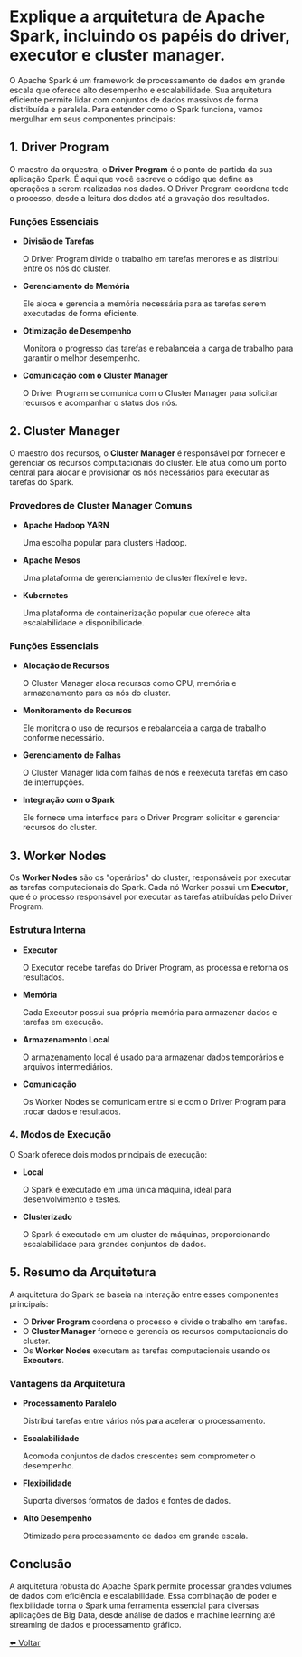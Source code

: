 # Explique a arquitetura de Apache Spark, incluindo os papéis do driver, executor e cluster manager.


O Apache Spark é um framework de processamento de dados em grande escala que oferece alto desempenho e escalabilidade. Sua arquitetura eficiente permite lidar com conjuntos de dados massivos de forma distribuída e paralela. Para entender como o Spark funciona, vamos mergulhar em seus componentes principais:

## **1. Driver Program**

O maestro da orquestra, o **Driver Program** é o ponto de partida da sua aplicação Spark. É aqui que você escreve o código que define as operações a serem realizadas nos dados. O Driver Program coordena todo o processo, desde a leitura dos dados até a gravação dos resultados.

### **Funções Essenciais**

* **Divisão de Tarefas** 
    
    O Driver Program divide o trabalho em tarefas menores e as distribui entre os nós do cluster.

* **Gerenciamento de Memória** 
    
    Ele aloca e gerencia a memória necessária para as tarefas serem executadas de forma eficiente.

* **Otimização de Desempenho** 
    
    Monitora o progresso das tarefas e rebalanceia a carga de trabalho para garantir o melhor desempenho.

* **Comunicação com o Cluster Manager** 
    
    O Driver Program se comunica com o Cluster Manager para solicitar recursos e acompanhar o status dos nós.

## **2. Cluster Manager**

O maestro dos recursos, o **Cluster Manager** é responsável por fornecer e gerenciar os recursos computacionais do cluster. Ele atua como um ponto central para alocar e provisionar os nós necessários para executar as tarefas do Spark.

### **Provedores de Cluster Manager Comuns**

* **Apache Hadoop YARN** 
    
    Uma escolha popular para clusters Hadoop.

* **Apache Mesos** 
    
    Uma plataforma de gerenciamento de cluster flexível e leve.

* **Kubernetes** 
    
    Uma plataforma de containerização popular que oferece alta escalabilidade e disponibilidade.

### **Funções Essenciais**

* **Alocação de Recursos** 
    
    O Cluster Manager aloca recursos como CPU, memória e armazenamento para os nós do cluster.

* **Monitoramento de Recursos** 
    
    Ele monitora o uso de recursos e rebalanceia a carga de trabalho conforme necessário.

* **Gerenciamento de Falhas** 
    
    O Cluster Manager lida com falhas de nós e reexecuta tarefas em caso de interrupções.

* **Integração com o Spark** 
    
    Ele fornece uma interface para o Driver Program solicitar e gerenciar recursos do cluster.

## **3. Worker Nodes**

Os **Worker Nodes** são os "operários" do cluster, responsáveis por executar as tarefas computacionais do Spark. Cada nó Worker possui um **Executor**, que é o processo responsável por executar as tarefas atribuídas pelo Driver Program.

### **Estrutura Interna**

* **Executor** 
    
    O Executor recebe tarefas do Driver Program, as processa e retorna os resultados.

* **Memória** 
    
    Cada Executor possui sua própria memória para armazenar dados e tarefas em execução.

* **Armazenamento Local** 
    
    O armazenamento local é usado para armazenar dados temporários e arquivos intermediários.

* **Comunicação** 
    
    Os Worker Nodes se comunicam entre si e com o Driver Program para trocar dados e resultados.

### **4. Modos de Execução**

O Spark oferece dois modos principais de execução:

* **Local** 
    
    O Spark é executado em uma única máquina, ideal para desenvolvimento e testes.

* **Clusterizado** 
    
    O Spark é executado em um cluster de máquinas, proporcionando escalabilidade para grandes conjuntos de dados.

## **5. Resumo da Arquitetura**

A arquitetura do Spark se baseia na interação entre esses componentes principais:

* O **Driver Program** coordena o processo e divide o trabalho em tarefas.
* O **Cluster Manager** fornece e gerencia os recursos computacionais do cluster.
* Os **Worker Nodes** executam as tarefas computacionais usando os **Executors**.

### **Vantagens da Arquitetura**

* **Processamento Paralelo** 
    
    Distribui tarefas entre vários nós para acelerar o processamento.

* **Escalabilidade** 
    
    Acomoda conjuntos de dados crescentes sem comprometer o desempenho.

* **Flexibilidade** 
    
    Suporta diversos formatos de dados e fontes de dados.

* **Alto Desempenho** 
    
    Otimizado para processamento de dados em grande escala.

## **Conclusão**

A arquitetura robusta do Apache Spark permite processar grandes volumes de dados com eficiência e escalabilidade. Essa combinação de poder e flexibilidade torna o Spark uma ferramenta essencial para diversas aplicações de Big Data, desde análise de dados e machine learning até streaming de dados e processamento gráfico.


[⬅️ Voltar](../apache_spark.md)